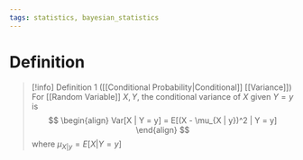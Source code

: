```yaml
---
tags: statistics, bayesian_statistics
---
```


# Definition

> [!info] Definition 1 ([[Conditional Probability|Conditional]] [[Variance]])
> For [[Random Variable]] $X, Y$, the conditional variance of $X$ given $Y = y$ is
> $$
> \begin{align}
> Var[X | Y = y] = E[(X - \mu_{X | y})^2 | Y = y]
> \end{align}
> $$
> where $\mu_{X | y} = E[X | Y = y]$
